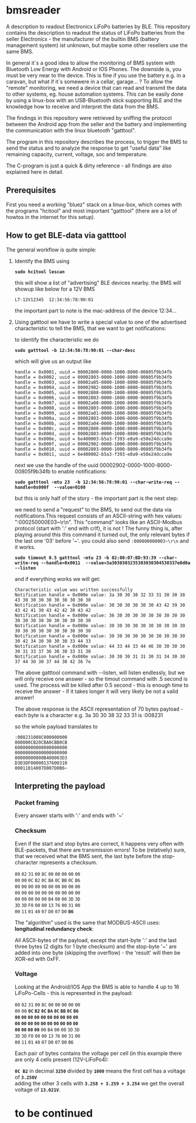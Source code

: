 # bmsreader
A description to readout Electronicx LiFoPo batteries by BLE. 
This repository contains the description to readout the status of LiFoPo batteries from the seller Electronicx - the manufacturer of the builtin BMS (battery management system) ist unknown, but maybe some other resellers use the same BMS.

In general it´s a good idea to allow the monitoring of BMS system with Bluetooth Low Energy with Android or IOS Phones. The downside is, you must be very near to the device. This is fine if you use the battery e.g. in a caravan, but what if it´s somewere in a cellar, garage... ?
To allow the "remote" monitoring, we need a device that can read and transmit the data to other systems, eg. house automation systems. This can be easily done by using a linux-box with an USB-Bluetooth stick supporting BLE and the knowledge how to receive and interpret the data from the BMS. 

The findings in this repository were retrieved by sniffing the protocol between the Android app from the seller and the battery and implementing the communication with the linux bluetooth "gatttool".

The program in this repository describes the process, to trigger the BMS to send the status and to analyze the response to get "useful data" like remaining capacity, current, voltage, soc and temperature.

The C-program is just a quick & dirty reference - all findings are also explained here in detail.

## Prerequisites

First you need a working "bluez" stack on a linux-box, which comes with the programs "hcitool" and most important "gatttool" (there are a lot of howtos in the internet for this setup).

## How to get BLE-data via gatttool

The general workflow is quite simple:

1. Identify the BMS using 

     **```sudo hcitool lescan```**
  
  
   this will show a list of "advertising" BLE devices nearby.
   the BMS will showup like below for a 12V BMS
   
     `LT-12V12345  12:34:56:78:90:01`
      
   the important part to note is the mac-address of the device 12:34... 

2. Using gatttool we have to write a special value to one of the advertised characteristic to tell the BMS, that we want to get notifications: 
   
   to identify the characteristic we do 
   
   **```sudo gatttool -b 12:34:56:78:90:01 --char-desc```** 
   
   
   which will give us an output like
   
   ```
   handle = 0x0001, uuid = 00002800-0000-1000-8000-00805f9b34fb
   handle = 0x0002, uuid = 00002803-0000-1000-8000-00805f9b34fb
   handle = 0x0003, uuid = 00002a05-0000-1000-8000-00805f9b34fb
   handle = 0x0004, uuid = 00002902-0000-1000-8000-00805f9b34fb
   handle = 0x0005, uuid = 00002800-0000-1000-8000-00805f9b34fb
   handle = 0x0006, uuid = 00002803-0000-1000-8000-00805f9b34fb
   handle = 0x0007, uuid = 00002a00-0000-1000-8000-00805f9b34fb
   handle = 0x0008, uuid = 00002803-0000-1000-8000-00805f9b34fb
   handle = 0x0009, uuid = 00002a01-0000-1000-8000-00805f9b34fb
   handle = 0x000a, uuid = 00002803-0000-1000-8000-00805f9b34fb
   handle = 0x000b, uuid = 00002a04-0000-1000-8000-00805f9b34fb
   handle = 0x000c, uuid = 00002800-0000-1000-8000-00805f9b34fb
   handle = 0x000d, uuid = 00002803-0000-1000-8000-00805f9b34fb
   handle = 0x000e, uuid = 6e400003-b5a3-f393-e0a9-e50e24dcca9e
   handle = 0x000f, uuid = 00002902-0000-1000-8000-00805f9b34fb
   handle = 0x0010, uuid = 00002803-0000-1000-8000-00805f9b34fb
   handle = 0x0011, uuid = 6e400002-b5a3-f393-e0a9-e50e24dcca9e 
   ```
   next we use the handle of the uuid 00002902-0000-1000-8000-00805f9b34fb to enable notifications:
   
   **```sudo gatttool -mtu 23  -b 12:34:56:78:90:01 --char-write-req --handle=0x000f  --value=0100```** 
      
   but this is only half of the story - the important part is the next step:
   
   we need to send a "request" to the BMS, to send out the data via notifications.This request consists of an ASCII-string with hex values:
   ":000250000E03~\r\n". 
   This "command" looks like an ASCII-Modbus protocol (start with ':' end with crlf), it is not ! 
   The funny thing is, after playing around this this command it turned out, the only relevant bytes if the last one '03' before '~'.
   you could also send ```:000000000003~\r\n``` and it works.
   
   **```sudo timeout 0.5 gatttool -mtu 23 -b 02:00:07:BD:93:39 --char-write-req --handle=0x0011  --value=3a3030303235303030304530337e0d0a  --listen```** 
      
   and if everything works we will get:
   
   ```
   Characteristic value was written successfully
   Notification handle = 0x000e value: 3a 30 30 38 32 33 31 30 30 38 43 30 30 30 30 30 30 30 30 30
   Notification handle = 0x000e value: 30 30 30 30 30 30 43 42 39 30 43 42 41 30 43 42 42 30 43 42
   Notification handle = 0x000e value: 36 30 30 30 30 30 30 30 30 30 30 30 30 30 30 30 30 30 30 30 
   Notification handle = 0x000e value: 30 30 30 30 30 30 30 30 30 30 30 30 30 30 30 30 30 30 30 30 
   Notification handle = 0x000e value: 30 30 30 30 30 30 30 30 30 30 30 42 34 30 30 30 30 33 44 33 
   Notification handle = 0x000e value: 44 33 44 33 44 46 30 30 30 30 30 31 33 37 36 30 30 33 31 30 
   Notification handle = 0x000e value: 30 30 30 31 31 30 31 34 30 30 37 44 30 30 37 44 30 42 36 7e 
   ```
   
   The above gatttool command with --listen, will listen endlessly, but we will only receive one answer - so the timout command with .5 second is used. 
   The process will be killed after 0.5 second - this is enough time to receive the answer - if it takes longer it will very likely be not a valid answer!    
   
   The above response is the ASCII representation of 70 bytes payload - each byte is a character e.g. 3a 30 30 38 32 33 31  is :008231
   
   so the whole payload translates to
       
    ``:008231008C000000000``     
    ``000000CB20CBA0CBB0CB``  
    ``60000000000000000000``   
    ``00000000000000000000``   
    ``00000000000B400003D3``   
    ``D3D3DF00000137600310``   
    ``00011014007D007D0B6~``  
      
   ## Interpreting the payload
   
   ### Packet framing 
   Every answer starts with ':' and ends with '~'
   
   ### Checksum
   Even if the start and stop bytes are correct, it happens very often with BLE-packets, that there are transmission errors! 
   To be (relatively) sure, that we received what the BMS sent, the last byte before the stop-character represents a checksum.
   
    ``00``  ``82``  ``31``  ``00``  ``8C``  ``00``  ``00``  ``00``  ``00``  ``00``     
    ``00``  ``00``  ``0C``  ``B2``  ``0C``  ``BA``  ``0C``  ``BB``  ``0C``  ``B6``  
    ``00``  ``00``  ``00``  ``00``  ``00``  ``00``  ``00``  ``00``  ``00``  ``00``   
    ``00``  ``00``  ``00``  ``00``  ``00``  ``00``  ``00``  ``00``  ``00``  ``00``   
    ``00``  ``00``  ``00``  ``00``  ``00``  ``B4``  ``00``  ``00``  ``3D``  ``3D``   
    ``3D``  ``3D``  ``F0``  ``00``  ``00``  ``13``  ``76``  ``00``  ``31``  ``00``   
    ``00``  ``11``  ``01``  ``40``  ``07``  ``D0``  ``07``  ``D0``   __``B6``__
   
   
   The "algorithm" used is the same that MODBUS-ASCII uses: **longitudinal redundancy check**:
   
   All ASCII-bytes of the payload, except the start-byte ':' and the last three bytes (2 digits for 1 byte checksum) and the stop-byte '~' are added into one byte (skipping the overflow) - the 'result' will then be XOR-ed with 0xFF.  
   
   ### Voltage
   
   Looking at the Android/IOS App the BMS is able to handle 4 up to 16 LiFoPo-Cells - this is represented in the payload:
   
    ``00``  ``82``  ``31``  ``00``  ``8C``  ``00``  ``00``  ``00``  ``00``  ``00``     
    ``00``  ``00``   __``0C``  ``B2``  ``0C``  ``BA``  ``0C``  ``BB``  ``0C``  ``B6``  
    ``00``  ``00``  ``00``  ``00``  ``00``  ``00``  ``00``  ``00``  ``00``  ``00``   
    ``00``  ``00``  ``00``  ``00``  ``00``  ``00``  ``00``  ``00``  ``00``  ``00``   
    ``00``  ``00``  ``00``  ``00``__   ``00``  ``B4``  ``00``  ``00``  ``3D``  ``3D``   
    ``3D``  ``3D``  ``F0``  ``00``  ``00``  ``13``  ``76``  ``00``  ``31``  ``00``   
    ``00``  ``11``  ``01``  ``40``  ``07``  ``D0``  ``07``  ``D0``  ``B6``
   
   Each pair of bytes contains the voltage per cell (in this example there are only 4 cells present (12V-LiFoPo4):  
   
   __``0C B2``__ in decimal __``3250``__ divided by __``1000``__ means the first cell has a voltage of __``3.250V``__   
   adding the other 3 cells with __``3.258 + 3.259 + 3.254``__ we get the overall voltage of __``13.021V``__.
   
   
   
   
   
   
   
   # to be continued

   
